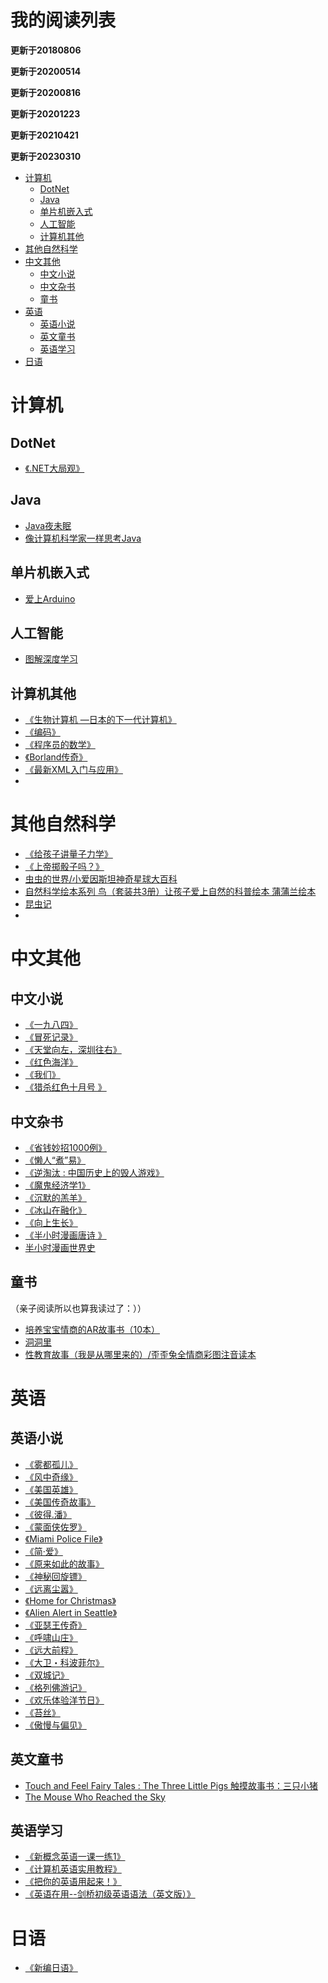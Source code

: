 <h1>我的阅读列表</h1>

**更新于20180806**

**更新于20200514**

**更新于20200816**

**更新于20201223**

**更新于20210421**

**更新于20230310**


* [计算机](https://github.com/xsliang/ReadList/blob/master/README.md#计算机)
	* [DotNet](https://github.com/xsliang/ReadList/blob/master/README.md#DotNet)
	* [Java](https://github.com/xsliang/ReadList/blob/master/README.md#Java)
	* [单片机嵌入式](https://github.com/xsliang/ReadList/blob/master/README.md#单片机嵌入式)
	* [人工智能](https://github.com/xsliang/ReadList/blob/master/README.md#人工智能)
	* [计算机其他](https://github.com/xsliang/ReadList/blob/master/README.md#计算机其他)
* [其他自然科学](https://github.com/xsliang/ReadList/blob/master/README.md#其他自然科学)
* [中文其他](https://github.com/xsliang/ReadList/blob/master/README.md#中文其他)
	* [中文小说](https://github.com/xsliang/ReadList/blob/master/README.md#中文小说)
	* [中文杂书](https://github.com/xsliang/ReadList/blob/master/README.md#中文杂书)
	* [童书](https://github.com/xsliang/ReadList/blob/master/README.md#童书)
* [英语](https://github.com/xsliang/ReadList/blob/master/README.md#英语)	
	* [英语小说](https://github.com/xsliang/ReadList/blob/master/README.md#英语小说)
	* [英文童书](https://github.com/xsliang/ReadList/blob/master/README.md#英文童书)
	* [英语学习](https://github.com/xsliang/ReadList/blob/master/README.md#英语学习)
* [日语](https://github.com/xsliang/ReadList/blob/master/README.md#日语)	

# 计算机
## DotNet
 * [《.NET大局观》](https://book.douban.com/subject/1933068/) 
 
## Java
 * [Java夜未眠](https://book.douban.com/subject/1106248/) 
 * [像计算机科学家一样思考Java](https://book.douban.com/subject/24744263/) 
 
## 单片机嵌入式
 * [爱上Arduino](https://book.douban.com/subject/6781677/)

## 人工智能
 * [图解深度学习](https://book.douban.com/subject/30221593/)

## 计算机其他
* [《生物计算机 —日本的下一代计算机》](https://book.douban.com/subject/4288595/) 
* [《编码》](https://book.douban.com/subject/4822685/)
* [《程序员的数学》](https://book.douban.com/subject/19949020/)
* [《Borland传奇》](https://book.douban.com/subject/1106304/)
* [《最新XML入门与应用》](https://book.douban.com/subject/1093242/)
* 
 
# 其他自然科学
 * [《给孩子讲量子力学》](https://book.douban.com/subject/26953160/) 
 * [《上帝掷骰子吗？》](https://book.douban.com/subject/6434486/) 
 * [虫虫的世界/小爱因斯坦神奇星球大百科](https://book.douban.com/subject/34803969/)
 * [自然科学绘本系列 鸟（套装共3册）让孩子爱上自然的科普绘本 蒲蒲兰绘本](https://book.douban.com/subject/30635554/)
 * [昆虫记](https://book.douban.com/subject/34436582/)
 * 

# 中文其他
## 中文小说
 * [《一九八四》](https://book.douban.com/subject/1858576/) 
 * [《冒死记录》](https://book.douban.com/subject/2216512/) 
 * [《天堂向左，深圳往右》](https://book.douban.com/subject/1048931/) 
 * [《红色海洋》](https://book.douban.com/subject/1198312/) 
 * [《我们》](https://book.douban.com/subject/25838428/) 
 * [《猎杀红色十月号 》](https://book.douban.com/subject/1074900/)

## 中文杂书
 * [《省钱妙招1000例》](https://book.douban.com/subject/2057948/)  
 * [《懒人“煮”易》](https://book.douban.com/subject/26703806/)   
 * [《逆淘汰 : 中国历史上的毁人游戏》](https://book.douban.com/subject/4259296/)  
 * [《魔鬼经济学1》](https://book.douban.com/subject/1676611/) 
 * [《沉默的羔羊》](https://book.douban.com/subject/21371465/) 
 * [《冰山在融化》](https://book.douban.com/subject/1861312/) 
 * [《向上生长》](https://book.douban.com/subject/35060315/)
 * [《半小时漫画唐诗 》](https://book.douban.com/subject/33441524/)
 * [半小时漫画世界史](https://book.douban.com/subject/30191803/)
 
## 童书
（亲子阅读所以也算我读过了：））
 * [培养宝宝情商的AR故事书（10本）](https://book.douban.com/subject/30766834/)
 * [洞洞里](https://book.douban.com/subject/27186751/)
 * [性教育故事（我是从哪里来的）/歪歪兔全情商彩图注音读本 ](https://book.douban.com/subject/31223755/)
 
# 英语
## 英语小说
 * [《雾都孤儿》](https://book.douban.com/subject/1023295/) 
 * [《风中奇缘》](https://book.douban.com/subject/1144247/) 
 * [《美国英雄》](https://book.douban.com/subject/1144246/) 
 * [《美国传奇故事》](https://book.douban.com/subject/1144245/) 
 * [《彼得.潘》](https://book.douban.com/subject/1144243/) 
 * [《蒙面侠佐罗》](https://book.douban.com/subject/1144244/) 
 * [《Miami Police File》](https://book.douban.com/subject/6706669/) 
 * [《简·爱》](https://book.douban.com/subject/1071293/) 
 * [《原来如此的故事》](https://book.douban.com/subject/3204766/) 
 * [《神秘回旋镖》](https://book.douban.com/subject/3204367/) 
 * [《远离尘嚣》](https://book.douban.com/subject/1089732/) 
 * [《Home for Christmas》](https://book.douban.com/subject/5502811/) 
 * [《Alien Alert in Seattle》](https://book.douban.com/subject/5502810/) 
 * [《亚瑟王传奇》](https://book.douban.com/subject/3204349/) 
 * [《呼啸山庄》](https://book.douban.com/subject/1050609/) 
 * [《远大前程》](https://book.douban.com/subject/1040887/) 
 * [《大卫・科波菲尔》](https://book.douban.com/subject/1045184/) 
 * [《双城记》](https://book.douban.com/subject/1057423/) 
 * [《格列佛游记》](https://book.douban.com/subject/1077012/) 
 * [《欢乐体验洋节日》](https://book.douban.com/subject/1144248/) 
 * [《苔丝》](https://book.douban.com/subject/1000728/) 
 * [《傲慢与偏见》](https://book.douban.com/subject/1089733/) 
## 英文童书
 * [Touch and Feel Fairy Tales : The Three Little Pigs 触摸故事书：三只小猪 ](https://book.douban.com/subject/4855673/)
 * [The Mouse Who Reached the Sky ](https://book.douban.com/subject/30543317/)
## 英语学习
 * [《新概念英语一课一练1》](https://book.douban.com/subject/4012894/) 
 * [《计算机英语实用教程》](https://book.douban.com/subject/1239165/) 
 * [《把你的英语用起来！》](https://book.douban.com/subject/3748247/) 
 * [《英语在用--剑桥初级英语语法（英文版）》](https://book.douban.com/subject/1228955/) 

# 日语
 * [《新编日语》](https://book.douban.com/subject/1103744/) 
